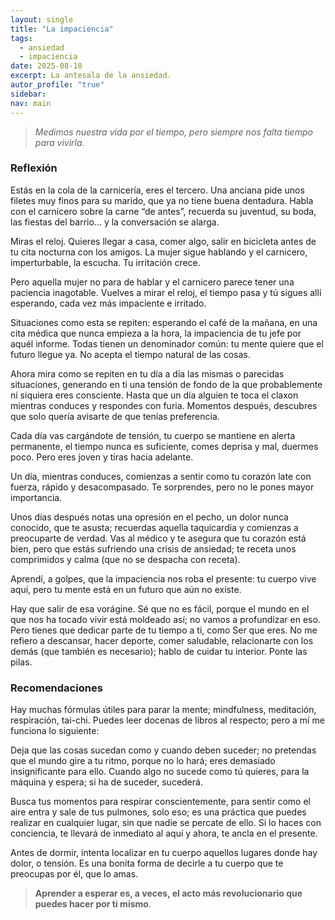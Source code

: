 ```yaml
---
layout: single
title: "La impaciencia"
tags:
  - ansiedad
  - impaciencia
date: 2025-08-10
excerpt: La antesala de la ansiedad.
autor_profile: "true"
sidebar: 
nav: main
---
```



> _Medimos nuestra vida por  el tiempo, pero siempre nos falta tiempo para vivirla._

### Reflexión
Estás en la cola de la carnicería, eres el tercero. Una anciana pide unos filetes muy finos para su marido, que ya no tiene buena dentadura. Habla con el carnicero sobre la carne “de antes”, recuerda su juventud, su boda, las fiestas del barrio… y la conversación se alarga.

Miras el reloj. Quieres llegar a casa, comer algo, salir en bicicleta antes de tu cita nocturna con los amigos. La mujer sigue hablando y el carnicero, imperturbable, la escucha. Tu irritación crece.

Pero aquella mujer no para de hablar y el carnicero parece tener una paciencia inagotable. Vuelves a mirar el reloj, el tiempo pasa y tú sigues allí esperando, cada vez más impaciente e irritado.

Situaciones como esta se repiten: esperando el café de la mañana, en una cita médica que nunca empieza a la hora, la impaciencia de tu jefe por aquél informe. Todas tienen un denominador común: tu mente quiere que el futuro llegue ya. No acepta el tiempo natural de las cosas.

Ahora mira como se repiten en tu día a día las mismas o parecidas situaciones, generando en ti una tensión de fondo de la que probablemente ni siquiera eres consciente. Hasta que un día alguien te toca el claxon mientras conduces y respondes con furia. Momentos después, descubres que solo quería avisarte de que tenías preferencia. 

Cada día vas cargándote de tensión, tu cuerpo se mantiene en alerta permanente, el tiempo nunca es suficiente, comes deprisa y mal, duermes poco. Pero eres joven y tiras hacia adelante.

Un día, mientras conduces, comienzas a sentir como tu corazón late con fuerza, rápido y desacompasado. Te sorprendes, pero no le pones mayor importancia. 

Unos días después notas una opresión en el pecho, un dolor nunca conocido, que te asusta; recuerdas aquella taquicardia y comienzas a preocuparte de verdad. Vas al médico y te asegura que tu corazón está bien, pero que estás sufriendo una crisis de ansiedad; te receta unos comprimidos y calma (que no se despacha con receta).

Aprendí, a golpes, que la impaciencia nos roba el presente: tu cuerpo vive aquí, pero tu mente está en un futuro que aún no existe.

Hay que salir de esa vorágine. Sé que no es fácil, porque el mundo en el que nos ha tocado vivir está moldeado así; no vamos a profundizar en eso. Pero  tienes que dedicar parte de tu tiempo a ti, como Ser que eres. No me refiero a descansar, hacer deporte, comer saludable, relacionarte con los demás (que también es necesario); hablo de cuidar tu interior. Ponte las pilas.

### Recomendaciones

Hay muchas fórmulas útiles para parar la mente;  mindfulness, meditación, respiración, tai-chi. Puedes leer docenas de libros al respecto; pero a mí me funciona lo siguiente:

Deja que las cosas sucedan como y cuando deben suceder; no pretendas que el mundo gire a tu ritmo, porque no lo hará; eres demasiado insignificante para ello. Cuando algo no sucede como tú quieres, para la máquina y espera; si ha de suceder, sucederá.

Busca tus momentos para respirar conscientemente, para sentir como el aire entra y sale de tus pulmones, solo eso; es una práctica que puedes realizar en cualquier lugar, sin que nadie se percate de ello. Si lo haces con conciencia, te llevará de inmediato al aquí y ahora, te ancla en el presente.

Antes de dormir, intenta localizar en tu cuerpo aquellos lugares donde hay dolor, o tensión. Es una bonita forma de decirle a tu cuerpo que te preocupas por él, que lo amas.

 > **Aprender a esperar es, a veces, el acto más revolucionario que puedes hacer por ti mismo**.